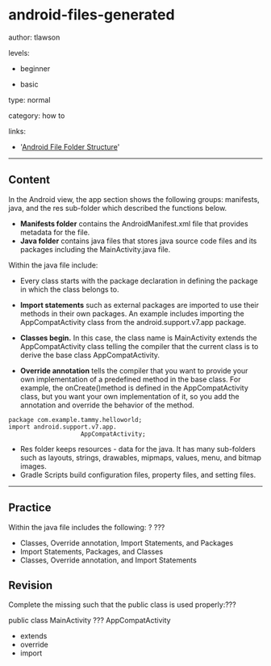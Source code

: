# android-files-generated
author: tlawson

levels:

  - beginner

  - basic

type: normal

category: how to

links:

  - '[Android File Folder Structure](http://www.brainbell.com/android/file-folder-structure.html)'

---
## Content

In the Android view, the app section shows the following groups: manifests, java, and the res sub-folder which described the functions below.

* **Manifests folder** contains the AndroidManifest.xml file that provides metadata for the file. 
* **Java folder** contains java files that stores java source code files and its packages including the MainActivity.java file.

Within the java file include: 
  
  * Every class starts with the package declaration in defining the package in which the class belongs to.
  * **Import statements** such as external packages are imported to use their methods in their own packages. 
    An example includes importing the AppCompatActivity class from the android.support.v7.app package.
    
  * **Classes begin.** In this case, the class name is MainActivity extends the AppCompatActivity class telling the compiler that 
    the current class is to derive the base class AppCompatActivity.

*  **Override annotation** tells the compiler that you want to provide your own implementation of a predefined method in the base           class. For example, the onCreate()method is defined in the AppCompatActivity class, but you want your own implementation of it,
    so you add the annotation and override the behavior of the method.
       
       
```
package com.example.tammy.helloworld;
import android.support.v7.app.
                    AppCompatActivity;
```
      
* Res folder keeps resources - data for the java. It has many sub-folders such as layouts, strings, drawables, mipmaps, values, menu, 
  and bitmap images. 
* Gradle Scripts build configuration files, property files, and setting files.     


---
## Practice

Within the java file includes the following: ?
???

* Classes, Override annotation, Import Statements, and Packages
* Import Statements, Packages, and Classes
* Classes, Override annotation, and Import Statements

## Revision

Complete the missing such that the public class is used properly:???

public class MainActivity ??? AppCompatActivity 

* extends
* override
* import
